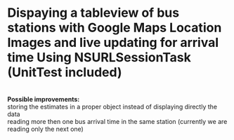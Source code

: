 # Dispaying a tableview of bus stations with Google Maps Location Images and live updating for arrival time Using NSURLSessionTask (UnitTest included)


<br><b>Possible improvements:</b>
<br>storing the estimates in a proper object instead of displaying directly the data
<br>reading more then one bus arrival time in the same station (currently we are reading only the next one)
